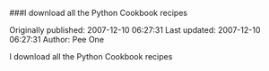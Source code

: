 ###I download all the Python Cookbook recipes

Originally published: 2007-12-10 06:27:31
Last updated: 2007-12-10 06:27:31
Author: Pee One

I download all the Python Cookbook recipes